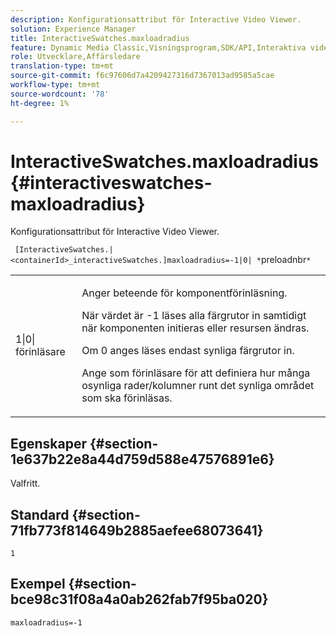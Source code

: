```yaml
---
description: Konfigurationsattribut för Interactive Video Viewer.
solution: Experience Manager
title: InteractiveSwatches.maxloadradius
feature: Dynamic Media Classic,Visningsprogram,SDK/API,Interaktiva videoklipp
role: Utvecklare,Affärsledare
translation-type: tm+mt
source-git-commit: f6c97606d7a4209427316d7367013ad9585a5cae
workflow-type: tm+mt
source-wordcount: '78'
ht-degree: 1%

---
```



# InteractiveSwatches.maxloadradius{#interactiveswatches-maxloadradius}

Konfigurationsattribut för Interactive Video Viewer.

` [InteractiveSwatches.|<containerId>_interactiveSwatches.]maxloadradius=-1|0| *`preloadnbr`*`

<table id="table_441553CD34C94A58A9D7CBF772DEDDB6"> 
 <tbody> 
  <tr> 
   <td colname="col1"> <p> <span class="codeph">1|0|<span class="varname"> förinläsare</span></span> </p> </td> 
   <td colname="col2"> <p> Anger beteende för komponentförinläsning. </p> <p>När värdet är <span class="codeph"> -1</span> läses alla färgrutor in samtidigt när komponenten initieras eller resursen ändras. </p> <p>Om <span class="codeph"> 0</span> anges läses endast synliga färgrutor in. </p> <p>Ange <span class="codeph"><span class="varname"> som förinläsare</span></span> för att definiera hur många osynliga rader/kolumner runt det synliga området som ska förinläsas. </p> </td> 
  </tr> 
 </tbody> 
</table>

## Egenskaper {#section-1e637b22e8a44d759d588e47576891e6}

Valfritt.

## Standard {#section-71fb773f814649b2885aefee68073641}

`1`

## Exempel {#section-bce98c31f08a4a0ab262fab7f95ba020}

```
maxloadradius=-1
```

